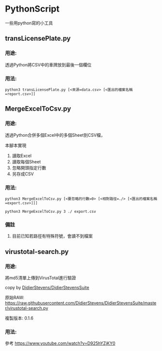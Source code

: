 # PythonScript
一些用python寫的小工具



## transLicensePlate.py
### 用途:
透過Python將CSV中的車牌放到最後一個欄位

### 用法:
```
python3 transLicensePlate.py [<來源=data.csv> [<匯出的檔案名稱=report.csv>]]
```


## MergeExcelToCsv.py
### 用途:
透過Python合併多個Excel中的多個Sheet到CSV檔，

本腳本實現
1. 讀取Excel
2. 讀取每個Sheet
3. 忽略開頭指定行數
4. 另存成CSV
### 用法:
```python=
python3 MergeExcelToCsv.py [<要忽略的行數=0> [<相對路徑=./> [<匯出的檔案名稱=export.csv>]]]

python3 MergeExcelToCsv.py 3 ./ export.csv
```

### 備註
1. 目前已知若路徑有特殊符號，會讀不到檔案


## virustotal-search.py
### 用途:
將md5清單上傳到VirusTotal進行驗證

copy by [DidierStevens/DidierStevensSuite](https://github.com/DidierStevens/DidierStevensSuite)

原始RAW: https://raw.githubusercontent.com/DidierStevens/DidierStevensSuite/master/virustotal-search.py

複製版本: 0.1.6

### 用法:
參考
https://www.youtube.com/watch?v=D925hYZjKY0
